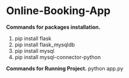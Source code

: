 # Online-Booking-App

**Commands for packages installation.**
1. pip install flask
2. pip install flask_mysqldb
3. pip install mysql
4. pip install mysql-connector-python

**Commands for Running Project.**
python app.py
   
   
